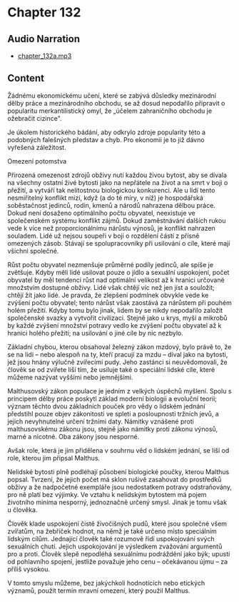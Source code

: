 # Chapter 132

## Audio Narration

- [chapter_132a.mp3](../5-audio-chunks-espeak/chapter_132a.mp3)

## Content

<!-- Source: ESPEAK_AUDIO-chapter_132a-OPTIMIZED.md -->

Žádnému ekonomickému učení, které se zabývá důsledky mezinárodní dělby práce a mezinárodního obchodu, se až dosud nepodařilo připravit o popularitu merkantilistický omyl, že „účelem zahraničního obchodu je ožebračit cizince".

Je úkolem historického bádání, aby odkrylo zdroje popularity této a podobných falešných představ a chyb. Pro ekonomii je to již dávno vyřešená záležitost.

Omezení potomstva

Přirozená omezenost zdrojů obživy nutí každou živou bytost, aby se dívala na všechny ostatní živé bytosti jako na nepřátele na život a na smrt v boji o přežití, a vytváří tak nelítostnou biologickou konkurenci. Ale u lidí tento nesmiřitelný konflikt mizí, když (a do té míry, v níž) je hospodářská soběstačnost jedinců, rodin, kmenů a národů nahrazena dělbou práce. Dokud není dosaženo optimálního počtu obyvatel, neexistuje ve společenském systému konflikt zájmů. Dokud zaměstnávání dalších rukou vede k více než proporcionálnímu nárůstu výnosů, je konflikt nahrazen souladem. Lidé už nejsou soupeři v boji o rozdělení částí z přísně omezených zásob. Stávají se spolupracovníky při usilování o cíle, které mají všichni společné.

Růst počtu obyvatel nezmenšuje průměrné podíly jedinců, ale spíše je zvětšuje. Kdyby měli lidé usilovat pouze o jídlo a sexuální uspokojení, počet obyvatel by měl tendenci růst nad optimální velikost až k hranici určované množstvím dostupné obživy. Lidé však chtějí víc než jen jíst a souložit; chtějí žít jako lidé. Je pravda, že zlepšení podmínek obvykle vede ke zvýšení počtu obyvatel; tento nárůst však zaostává za nárůstem při pouhém holém přežití. Kdyby tomu bylo jinak, lidem by se nikdy nepodařilo založit společenské svazky a vytvořit civilizaci. Stejně jako u krys, myší a mikrobů by každé zvýšení množství potravy vedlo ke zvýšení počtu obyvatel až k hranici holého přežití; na usilování o jiné cíle by nic nezbylo.

Základní chybou, kterou obsahoval železný zákon mzdový, bylo právě to, že se na lidi – nebo alespoň na ty, kteří pracují za mzdu – díval jako na bytosti, jež jsou hnány výlučně zvířecími pudy. Jeho zastánci si neuvědomovali, že člověk se od zvířete liší tím, že usiluje také o speciální lidské cíle, které můžeme nazývat vyššími nebo jemnějšími.

Malthusovský zákon populace je jedním z velkých úspěchů myšlení. Spolu s principem dělby práce poskytl základ moderní biologii a evoluční teorii; význam těchto dvou základních pouček pro vědy o lidském jednání předstihl pouze objev zákonitosti ve spleti a posloupnosti tržních jevů, a jejich nevyhnutelné určení tržními daty. Námitky vznášené proti malthusovskému zákonu jsou, stejně jako námitky proti zákonu výnosů, marné a nicotné. Oba zákony jsou nesporné.

Avšak role, která je jim přidělena v souhrnu věd o lidském jednání, se liší od role, kterou jim připsal Malthus.

Nelidské bytosti plně podléhají působení biologické poučky, kterou Malthus popsal. Tvrzení, že jejich počet má sklon rušivě zasahovat do prostředků obživy a že nadpočetné exempláře jsou nedostatkem potravy odstraňovány, pro ně platí bez výjimky. Ve vztahu k nelidským bytostem má pojem životního minima nesporný, jednoznačně určený smysl. Jinak je tomu však u člověka.

Člověk klade uspokojení čistě živočišných pudů, které jsou společné všem zvířatům, na žebříček hodnot, na němž je také určeno místo speciálním lidským cílům. Jednající člověk také rozumově řídí uspokojování svých sexuálních chutí. Jejich uspokojování je výsledkem zvažování argumentů pro a proti. Člověk slepě nepodléhá sexuálnímu podráždění jako býk; upustí od pohlavního spojení, jestliže považuje jeho cenu – očekávanou újmu – za příliš vysokou.

V tomto smyslu můžeme, bez jakýchkoli hodnotících nebo etických významů, použít termín mravní omezení, který použil Malthus.

